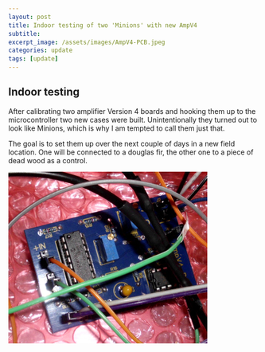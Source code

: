 ```yaml
---
layout: post
title: Indoor testing of two 'Minions' with new AmpV4
subtitle: 
excerpt_image: /assets/images/AmpV4-PCB.jpeg
categories: update
tags: [update]
---
```


## Indoor testing 
After calibrating two amplifier Version 4 boards and hooking them up to the microcontroller two new cases were
built. Unintentionally they turned out to look like Minions, which is why I am tempted to call them just that. 

The goal is to set them up over the next couple of days in a new field location. One will be connected to a 
douglas fir, the other one to a piece of dead wood as a control.

![](/assets/images/AmpV4-PCB.jpeg)
